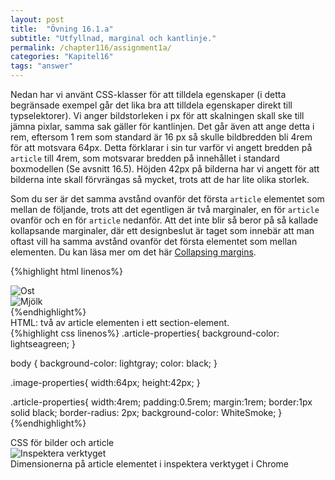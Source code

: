 ```yaml
---
layout: post
title:  "Övning 16.1.a"
subtitle: "Utfyllnad, marginal och kantlinje."
permalink: /chapter116/assignment1a/
categories: "Kapitel16"
tags: "answer"
---
```

Nedan har vi använt CSS-klasser för att tilldela egenskaper (i detta begränsade exempel går det lika bra att tilldela egenskaper direkt till typselektorer). Vi anger bildstorleken i px för att skalningen skall ske till jämna pixlar, samma sak gäller för kantlinjen. Det går även att ange detta i rem, eftersom 1 rem som standard är 16 px så skulle bildbredden bli 4rem för att motsvara 64px. Detta förklarar i sin tur varför vi angett bredden på `article` till 4rem, som motsvarar bredden på innehållet i standard boxmodellen (Se avsnitt 16.5).
Höjden 42px på bilderna har vi angett för att bilderna inte skall förvrängas så mycket, trots att de har lite olika storlek.

Som du ser är det samma avstånd ovanför det första `article` elementet som mellan de följande, trots att det egentligen är två marginaler, en för `article` ovanför och en för `article` nedanför. Att det inte blir så beror på så kallade kollapsande marginaler, där ett designbeslut är taget som innebär att man oftast vill ha samma avstånd ovanför det första elementet som mellan elementen. Du kan läsa mer om det här [Collapsing margins](https://developer.mozilla.org/en-US/docs/Web/CSS/CSS_Box_Model/Mastering_margin_collapsing).  

{%highlight html linenos%}
<!--More HTML code above-->
<section>
  <article class="article-properties">
    <img class="image-properties" src="images/dairy-cheese-etc-th.jpg" alt="Ost">
  </article>
  <article class="article-properties">
    <img class="image-properties" src="images/dairy-milk-th.jpg" alt="Mjölk">
  </article>
<!--More HTML code below-->
{%endhighlight%}
<figcaption>HTML: två av article elementen i ett section-element.</figcaption>
{%highlight css linenos%}
.article-properties{
  background-color: lightseagreen;
}

body {
  background-color: lightgray;
  color: black;
}

.image-properties{
  width:64px;
  height:42px;
}

.article-properties{
  width:4rem;
  padding:0.5rem;
  margin:1rem;
  border:1px solid black;
  border-radius: 2px;
  background-color: WhiteSmoke;
}
{%endhighlight%}
<figcaption>CSS för bilder och article</figcaption>

<img src="{{ site.url | append:site.baseurl}}/assets/images/chapter16_assignment1a.PNG" alt="Inspektera verktyget"/>
<figcaption>Dimensionerna på article elementet i inspektera verktyget i Chrome</figcaption>
